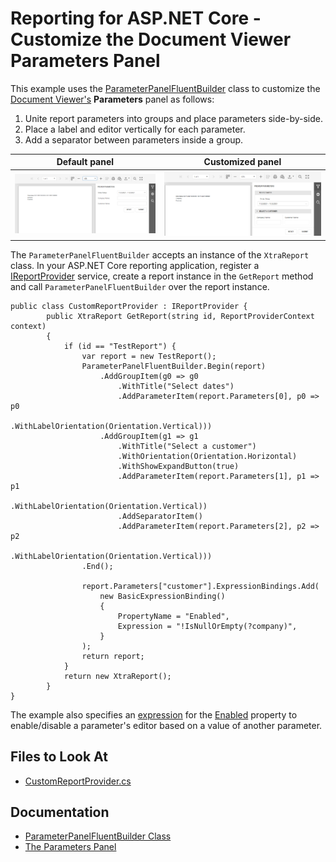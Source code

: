 # Reporting for ASP.NET Core - Customize the Document Viewer Parameters Panel

This example uses the [ParameterPanelFluentBuilder](https://docs.devexpress.com/XtraReports/DevExpress.XtraReports.Parameters.ParameterPanelFluentBuilder) class to customize the [Document Viewer's](https://docs.devexpress.com/XtraReports/400248/web-reporting/asp-net-core-reporting/document-viewer-in-asp-net-core-applications) **Parameters** panel as follows:

1. Unite report parameters into groups and place parameters side-by-side.
2. Place a label and editor vertically for each parameter.
3. Add a separator between parameters inside a group.

| Default panel | Customized panel |
| :-: | :-: |
| ![Default panel](Images/DefaultParametersPanel.png) | ![Customized panel](Images/CustomizedParametersPanel.png) |


The `ParameterPanelFluentBuilder` accepts an instance of the `XtraReport` class. In your ASP.NET Core reporting application, register a [IReportProvider](https://docs.devexpress.com/XtraReports/DevExpress.XtraReports.Services.IReportProvider) service, create a report instance in the `GetReport` method and call `ParameterPanelFluentBuilder` over the report instance.
```
public class CustomReportProvider : IReportProvider {
        public XtraReport GetReport(string id, ReportProviderContext context)
        {
            if (id == "TestReport") {
                var report = new TestReport();
                ParameterPanelFluentBuilder.Begin(report)
                    .AddGroupItem(g0 => g0
                        .WithTitle("Select dates")
                        .AddParameterItem(report.Parameters[0], p0 => p0
                            .WithLabelOrientation(Orientation.Vertical)))
                    .AddGroupItem(g1 => g1
                        .WithTitle("Select a customer")
                        .WithOrientation(Orientation.Horizontal)
                        .WithShowExpandButton(true)
                        .AddParameterItem(report.Parameters[1], p1 => p1
                            .WithLabelOrientation(Orientation.Vertical))
                        .AddSeparatorItem()
                        .AddParameterItem(report.Parameters[2], p2 => p2
                            .WithLabelOrientation(Orientation.Vertical)))
                .End();

                report.Parameters["customer"].ExpressionBindings.Add(
                    new BasicExpressionBinding()
                    {
                        PropertyName = "Enabled",
                        Expression = "!IsNullOrEmpty(?company)",
                    }
                );
                return report;
            }
            return new XtraReport();
        }
}
```
The example also specifies an [expression](https://docs.devexpress.com/XtraReports/120091/detailed-guide-to-devexpress-reporting/use-expressions) for the [Enabled](https://docs.devexpress.com/CoreLibraries/DevExpress.XtraReports.Parameters.Parameter.Enabled) property to enable/disable a parameter's editor based on a value of another parameter.

<!-- default file list -->
## Files to Look At

- [CustomReportProvider.cs](./CS/Services/CustomReportProvider.cs#L17)

<!-- default file list end -->

## Documentation

- [ParameterPanelFluentBuilder Class](https://docs.devexpress.com/XtraReports/DevExpress.XtraReports.Parameters.ParameterPanelFluentBuilder)
- [The Parameters Panel](https://docs.devexpress.com/XtraReports/402960/detailed-guide-to-devexpress-reporting/use-report-parameters/parameters-panel)

